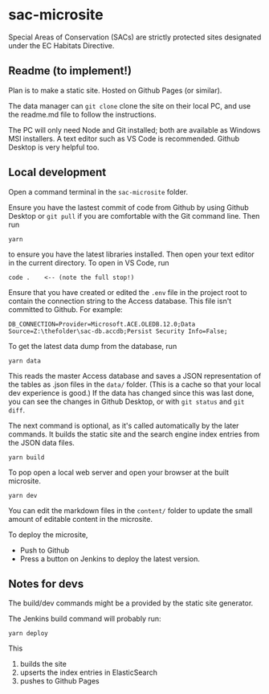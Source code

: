 # sac-microsite
Special Areas of Conservation (SACs) are strictly protected sites designated under the EC Habitats Directive.

Readme (to implement!)
----------------------

Plan is to make a static site. Hosted on Github Pages (or similar).

The data manager can `git clone` clone the site on their local PC, and use the readme.md file to follow the instructions.

The PC will only need Node and Git installed; both are available as Windows MSI installers. A text editor such as VS Code is recommended. Github Desktop is very helpful too. 

Local development
-----------------

Open a command terminal in the `sac-microsite` folder. 

Ensure you have the lastest commit of code from Github by using Github Desktop or `git pull` if you are comfortable with the Git command line. Then run

    yarn
    
to ensure you have the latest libraries installed. Then open your text editor in the current directory. To open in VS Code, run

    code .    <-- (note the full stop!)

Ensure that you have created or edited the `.env` file in the project root to contain the connection string to the Access database. This file isn't committed to Github. For example:

    DB_CONNECTION=Provider=Microsoft.ACE.OLEDB.12.0;Data Source=Z:\thefolder\sac-db.accdb;Persist Security Info=False;

To get the latest data dump from the database, run 

    yarn data 

This reads the master Access database and saves a JSON representation of the tables as .json files in the `data/` folder. (This is a cache so that your local dev experience is good.) If the data has changed since this was last done, you can see the changes in Github Desktop, or with `git status` and `git diff`.

The next command is optional, as it's called automatically by the later commands. It builds the static site and the search engine index entries from the JSON data files.

    yarn build
  
To pop open a local web server and open your browser at the built microsite.

    yarn dev 
    
You can edit the markdown files in the `content/` folder to update the small amount of editable content in the microsite. 

To deploy the microsite,

- Push to Github
- Press a button on Jenkins to deploy the latest version.

Notes for devs
--------------

The build/dev commands might be a provided by the static site generator. 

The Jenkins build command will probably run:

    yarn deploy
    
This 

1. builds the site
2. upserts the index entries in ElasticSearch
3. pushes to Github Pages
